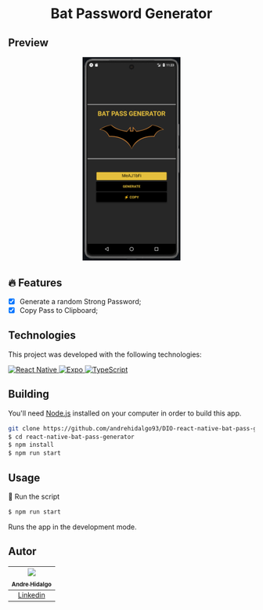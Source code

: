 <div align="center">

  <!-- project name -->
  <h1 align="center">Bat Password Generator</h1>

</div>

## Preview

<div align="center">
  <a href="#">
      <img src=".github/assets/preview.png" width="200" alt="preview" />
  </a>
</div>

## 🔥 Features
- [x] Generate a random Strong Password;
- [x] Copy Pass to Clipboard;

## Technologies

This project was developed with the following technologies:

<p align="left">
  <a href="https://reactnative.dev/docs/getting-started">
    <img alt="React Native" src="https://img.shields.io/badge/react_native-%2320232a.svg?style=for-the-badge&logo=react&logoColor=%2361DAFB" title="Go to the React Native documentation"/>
  </a>
  <a href="https://docs.expo.dev">
    <img alt="Expo" src="https://img.shields.io/badge/Expo-000020.svg?style=for-the-badge&logo=Expo&logoColor=white" title="Go to the Expo documentation"/>
  </a>
  <a href="https://www.typescriptlang.org/docs/">
    <img alt="TypeScript" src="https://img.shields.io/badge/TypeScript-3178C6.svg?style=for-the-badge&logo=TypeScript&logoColor=white" title="Go to the TypeScript documentation"/>
  </a>
</p>



## Building

You'll need [Node.js](https://nodejs.org) installed on your computer in order to build this app.

```bash
git clone https://github.com/andrehidalgo93/DIO-react-native-bat-pass-generator.git
$ cd react-native-bat-pass-generator
$ npm install
$ npm run start
```

## Usage

🔧 Run the script

```bash
$ npm run start
```

Runs the app in the development mode.<br/>

## Autor

| [<img src="https://avatars.githubusercontent.com/u/49575098?v=4" width="90" /><br><sub>Andre Hidalgo</sub>](https://github.com/andrehidalgo93) |
| :---------------------------------------------------------------------------------------------------------------------------------------: |
|                                             [Linkedin](www.linkedin.com/in/andre-hidalgo-045781215)                                             |
